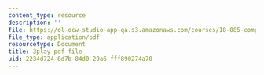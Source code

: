 ```yaml
---
content_type: resource
description: ''
file: https://ol-ocw-studio-app-qa.s3.amazonaws.com/courses/18-085-computational-science-and-engineering-i-fall-2008/2234d7240d7b84d029a6fff890274a70_JWrrPuJf2nA.pdf
file_type: application/pdf
resourcetype: Document
title: 3play pdf file
uid: 2234d724-0d7b-84d0-29a6-fff890274a70
---
```

